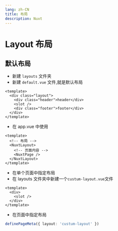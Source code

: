 ```yaml
---
lang: zh-CN
title: 布局
description: Nuxt
---
```


# Layout 布局

## 默认布局

- 新建 `layouts` 文件夹
- 新建 `default.vue` 文件,就是默认布局

```vue
<template>
  <div class="layout">
    <div class="header">header</div>
    <slot />
    <div class="footer">footer</div>
  </div>
</template>
```

- 在 app.vue 中使用

```vue
<template>
  <!-- 布局 -->
  <NuxtLayout>
    <!-- 页面内容 -->
    <NuxtPage />
  </NuxtLayout>
</template>
```

- 在单个页面中指定布局
- 在 layouts 文件夹中新建一个`custum-layout.vue`文件

```vue
<template>
  <div>
    <slot />
  </div>
</template>
```

- 在页面中指定布局

```ts
definePageMeta({ layout: 'custum-layout' })
```

